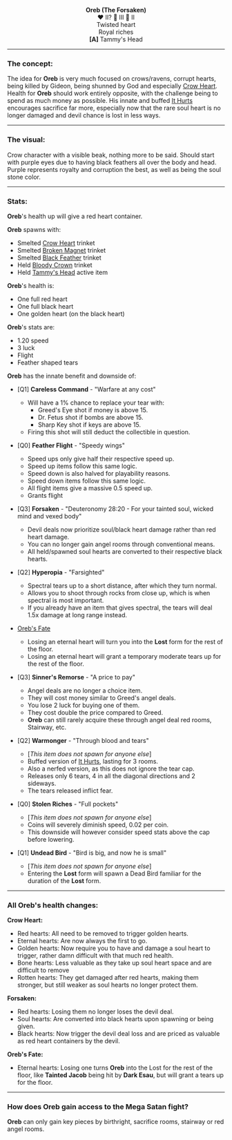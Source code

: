 <p style="text-align: center;">
  <b>Oreb (The Forsaken)</b>
  <br>
  ❤ II? 🥾 III 🔪 II
  <br>
  Twisted heart
  <br>
  Royal riches
  <br>
  <b>[A]</b> Tammy's Head
</p>

---


### The concept:

The idea for **Oreb** is very much focused on crows/ravens, corrupt hearts, being killed by Gideon, being shunned by God and especially [Crow Heart](https://bindingofisaacrebirth.fandom.com/wiki/Crow_Heart).
Health for **Oreb** should work entirely opposite, with the challenge being to spend as much money as possible.
His innate and buffed [It Hurts](https://bindingofisaacrebirth.fandom.com/wiki/It_Hurts) encourages sacrifice far more, especially now that the rare soul heart is no longer damaged and devil chance is lost in less ways.

---

### The visual:

Crow character with a visible beak, nothing more to be said.
Should start with purple eyes due to having black feathers all over the body and head.
Purple represents royalty and corruption the best, as well as being the soul stone color.

---

### Stats:

**Oreb**'s health up will give a red heart container.

**Oreb** spawns with:
- Smelted [Crow Heart](https://bindingofisaacrebirth.fandom.com/wiki/Crow_Heart) trinket
- Smelted [Broken Magnet](https://bindingofisaacrebirth.fandom.com/wiki/Broken_Magnet) trinket
- Smelted [Black Feather](https://bindingofisaacrebirth.fandom.com/wiki/Black_Feather) trinket
- Held [Bloody Crown](https://bindingofisaacrebirth.fandom.com/wiki/Bloody_Crown) trinket
- Held [Tammy's Head](https://bindingofisaacrebirth.fandom.com/wiki/Tammy's_Head) active item

**Oreb**'s health is:
- One full red heart
- One full black heart
- One golden heart (on the black heart)

**Oreb**'s stats are:
- 1.20 speed
- 3 luck
- Flight
- Feather shaped tears

**Oreb** has the innate benefit and downside of:
- [Q1] **Careless Command** - "Warfare at any cost"
  - Will have a 1% chance to replace your tear with:
    - Greed's Eye shot if money is above 15.
    - Dr. Fetus shot if bombs are above 15.
    - Sharp Key shot if keys are above 15.
  - Firing this shot will still deduct the collectible in question.
- [Q0] **Feather Flight** - "Speedy wings"
  - Speed ups only give half their respective speed up.
  - Speed up items follow this same logic.
  - Speed down is also halved for playability reasons.
  - Speed down items follow this same logic.
  - All flight items give a massive 0.5 speed up.
  - Grants flight
- [Q3] **Forsaken** - "Deuteronomy 28:20 - For your tainted soul, wicked mind and vexed body"
  - Devil deals now prioritize soul/black heart damage rather than red heart damage.
  - You can no longer gain angel rooms through conventional means.
  - All held/spawned soul hearts are converted to their respective black hearts.
- [Q2] **Hyperopia** - "Farsighted"
  - Spectral tears up to a short distance, after which they turn normal.
  - Allows you to shoot through rocks from close up, which is when spectral is most important.
  - If you already have an item that gives spectral, the tears will deal 1.5x damage at long range instead.
- [Oreb's Fate](/docs/items/passive/shit/Oreb%27s%20Fate/idea.md)
  - Losing an eternal heart will turn you into the **Lost** form for the rest of the floor.
  - Losing an eternal heart will grant a temporary moderate tears up for the rest of the floor.
- [Q3] **Sinner's Remorse** - "A price to pay"
  - Angel deals are no longer a choice item.
  - They will cost money similar to Greed's angel deals.
  - You lose 2 luck for buying one of them.
  - They cost double the price compared to Greed.
  - **Oreb** can still rarely acquire these through angel deal red rooms, Stairway, etc.


- [Q2] **Warmonger** - "Through blood and tears"
  - [*This item does not spawn for anyone else*]
  - Buffed version of [It Hurts](https://bindingofisaacrebirth.fandom.com/wiki/It_Hurts), lasting for 3 rooms.
  - Also a nerfed version, as this does not ignore the tear cap.
  - Releases only 6 tears, 4 in all the diagonal directions and 2 sideways.
  - The tears released inflict fear.
- [Q0] **Stolen Riches** - "Full pockets"
  - [*This item does not spawn for anyone else*]
  - Coins will severely diminish speed, 0.02 per coin.
  - This downside will however consider speed stats above the cap before lowering.
- [Q1] **Undead Bird** - "Bird is big, and now he is small"
  - [*This item does not spawn for anyone else*]
  - Entering the **Lost** form will spawn a Dead Bird familiar for the duration of the **Lost** form.

---

### All Oreb's health changes:

**Crow Heart:**
- Red hearts: All need to be removed to trigger golden hearts.
- Eternal hearts: Are now always the first to go.
- Golden hearts: Now require you to have and damage a soul heart to trigger, rather damn difficult with that much red health.
- Bone hearts: Less valuable as they take up soul heart space and are difficult to remove
- Rotten hearts: They get damaged after red hearts, making them stronger, but still weaker as soul hearts no longer protect them.

**Forsaken:**
- Red hearts: Losing them no longer loses the devil deal.
- Soul hearts: Are converted into black hearts upon spawning or being given.
- Black hearts: Now trigger the devil deal loss and are priced as valuable as red heart containers by the devil.

**Oreb's Fate:**
- Eternal hearts: Losing one turns **Oreb** into the Lost for the rest of the floor, like **Tainted Jacob** being hit by **Dark Esau**, but will grant a tears up for the floor.

---

### How does Oreb gain access to the Mega Satan fight?

**Oreb** can only gain key pieces by birthright, sacrifice rooms, stairway or red angel rooms.
